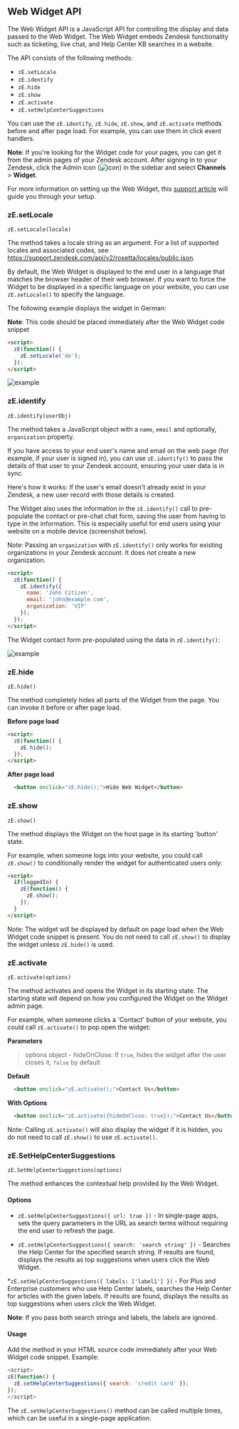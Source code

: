## Web Widget API

The Web Widget API is a JavaScript API for controlling the display and data passed to the Web Widget. The Web Widget embeds Zendesk functionality such as ticketing, live chat, and Help Center KB searches in a website.

The API consists of the following methods:

* `zE.setLocale`
* `zE.identify`
* `zE.hide`
* `zE.show`
* `zE.activate`
* `zE.setHelpCenterSuggestions`

You can use the `zE.identify`, `zE.hide`, `zE.show`, and `zE.activate` methods before and after page load. For example, you can use them in click event handlers.

**Note**: If you're looking for the Widget code for your pages, you can get it from the admin pages of your Zendesk account. After signing in to your Zendesk, click the Admin icon (![icon](https://zen-marketing-documentation.s3.amazonaws.com/docs/en/manage_icon.png)) in the sidebar and select **Channels** >  **Widget**.

For more information on setting up the Web Widget, this [support article](https://support.zendesk.com/hc/en-us/articles/203908456-Using-Web-Widget-to-embed-customer-service-in-your-website) will guide you through your setup.

### zE.setLocale

`zE.setLocale(locale)`

The method takes a locale string as an argument. For a list of supported locales and associated codes, see <https://support.zendesk.com/api/v2/rosetta/locales/public.json>.

By default, the Web Widget is displayed to the end user in a language that matches the browser header of their web browser. If you want to force the Widget to be displayed in a specific language on your website, you can use `zE.setLocale()` to specify the language.

The following example displays the widget in German:

**Note**: This code should be placed immediately after the Web Widget code snippet

```html
<script>
  zE(function() {
    zE.setLocale('de');
  });
</script>
```

![example](https://zen-marketing-documentation.s3.amazonaws.com/docs/en/widget_api_locale.png)

### zE.identify

`zE.identify(userObj)`

The method takes a JavaScript object with a `name`, `email` and optionally, `organization` property.

If you have access to your end user's name and email on the web page (for example, if your user is signed in), you can use `zE.identify()` to pass the details of that user to your Zendesk account, ensuring your user data is in sync.

Here's how it works: If the user's email doesn't already exist in your Zendesk, a new user record with those details is created.

The Widget also uses the information in the `zE.identify()` call to pre-populate the contact or pre-chat chat form, saving the user from having to type in the information. This is especially useful for end users using your website on a mobile device (screenshot below).

Note: Passing an `organization` with `zE.identify()` only works for existing organizations in your Zendesk account. It does *not* create a new organization.

```html
<script>
  zE(function() {
    zE.identify({
      name: 'John Citizen',
      email: 'john@example.com',
      organization: 'VIP'
    });
  });
</script>
```

The Widget contact form pre-populated using the data in `zE.identify()`:

![example](https://zen-marketing-documentation.s3.amazonaws.com/docs/en/widget_api_identify.png)

### zE.hide

`zE.hide()`

The method completely hides all parts of the Widget from the page. You can invoke it before or after page load.

**Before page load**

```html
<script>
  zE(function() {
    zE.hide();
  });
</script>
```

**After page load**

```html
  <button onclick="zE.hide();">Hide Web Widget</button>
```
### zE.show

`zE.show()`

The method displays the Widget on the host page in its starting 'button' state.

For example, when someone logs into your website, you could call `zE.show()` to conditionally render the widget for authenticated users only:

```html
<script>
  if(loggedIn) {
    zE(function() {
      zE.show();
    });
  }
</script>
```

Note: The widget will be displayed by default on page load when the Web Widget code snippet is present. You do not need to call `zE.show()` to display the widget unless `zE.hide()` is used.

### zE.activate

`zE.activate(options)`

The method activates and opens the Widget in its starting state. The starting state will depend on how you configured the Widget on the Widget admin page.

For example, when someone clicks a 'Contact' button of your website, you could call `zE.activate()` to pop open the widget:

**Parameters**
> options object -  hideOnClose: If `true`, hides the widget after the user closes it, `false` by default

**Default**

```html
  <button onclick="zE.activate();">Contact Us</button>
```

**With Options**

```html
  <button onclick="zE.activate({hideOnClose: true});">Contact Us</button>
```

Note: Calling `zE.activate()` will also display the widget if it is hidden, you do not need to call `zE.show()` to use `zE.activate()`.

### zE.SetHelpCenterSuggestions

`zE.SetHelpCenterSuggestions(options)`

The method enhances the contextual help provided by the Web Widget.

#### Options

* `zE.setHelpCenterSuggestions({ url: true })` - In single-page apps, sets the query parameters in the URL as search terms without requiring the end user to refresh the page.

* `zE.setHelpCenterSuggestions({ search: 'search string' })` - Searches the Help Center for the specified search string. If results are found, displays the results as top suggestions when users click the Web Widget.

*`zE.setHelpCenterSuggestions({ labels: ['label1'] })` -  For Plus and Enterprise customers who use Help Center labels, searches the Help Center for articles with the given labels. If results are found, displays the results as top suggestions when users click the Web Widget.

**Note**: If you pass both search strings and labels, the labels are ignored.

#### Usage

Add the method in your HTML source code immediately after your Web Widget code snippet. Example:

```javascript
<script>
zE(function() {
  zE.setHelpCenterSuggestions({ search: 'credit card' });
});
</script>
```

The `zE.setHelpCenterSuggestions()` method can be called multiple times, which can be useful in a single-page application.
